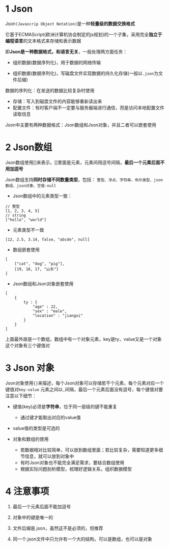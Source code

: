 # 1 Json

Json`(Javascrip Object Notation)`是一种**轻量级的数据交换格式**

它基于ECMAScript(欧洲计算机协会制定的js规划)的一个子集，采用完全**独立于编程语言**的文本格式来存储和表示数据

即**Json是一种数据格式，和语言无关**，一般处理两方面任务：

* 组织数据(数据序列化)，用于数据的网络传输

* 组织数据(数据序列化)，写磁盘文件实现数据的持久化存储(一般以`.json`为文件后缀)


数据的序列化：在发送的数据比较复杂时使用

* 存储：写入到磁盘文件的内容能够重新读出来
* 配置文件：有时客户端不一定要与服务器端进行通信，而是访问本地配置文件读取信息

Json中主要有两种数据格式：Json数组和Json对象，并且二者可以嵌套使用



# 2 Json数组

Json数组使用[]来表示，[]里面是元素，元素间用逗号间隔，**最后一个元素后面不用加逗号**

Json数组支持**同时存储不同数量类型**，包括：
    `整型、浮点、字符串、布尔类型、json数组、json对象、空值-null`

* Json数组中的元素类型一致：
```
// 整型
[1, 2, 3, 4, 5]
// string
["hello", "world"]
```

* 元素类型不一致
```
[12, 2.5, 3.14, false, "abcde", null]
```

* 数组嵌套使用
```
[
    ["cat", "dog", "pig"],
    [19, 18, 17, "山东"]
]
```

* Json数组和Json对象嵌套使用
```
[ 
    {
        ty : {
            "age" : 22,
            "sex" : "male",
            "location" : "jiangxi"
        }
    }
]
```
上面最外层是一个数组，数组中有一个对象元素，key是ty，value又是一个对象
这个对象有三个键值对

# 3 Json 对象

Json对象使用`{}`来描述，每个Json对象可以存储若干个元素，每个元素对应一个键值对`key-value`
元素之间以`,`间隔，最后一个元素后面没有逗号，每个键值对要注意以下细节：

* 键值(key)必须是**字符串**，位于同一层级的键不能重复
  * 通过键才能取出对应的value值

* value值的类型是可选的


* 对象和数组的使用
  * 若数据相对比较简单，可以放到数组里面；若比较复杂，需要知道更多细节信息，就可以放到对象中
  * 有时Json对象也不能完全满足需求，要结合数组使用
  * 根据实际问题剖析模型，梳理好逻辑关系，组织数据模型

# 4 注意事项

1. 最后一个元素后面不能加逗号

2. 对象中的键是唯一的

3. 文件后缀是.json，虽然这不是必须的，但推荐

4. 同一个.json文件中只允许有一个大的结构，可以是数组，也可以是对象
